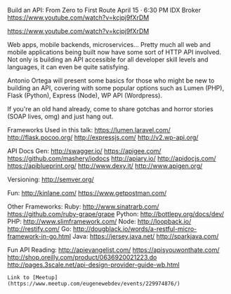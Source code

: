 Build an API: From Zero to First Route
April 15 · 6:30 PM
IDX Broker
https://www.youtube.com/watch?v=kcjpj9fXrDM

https://www.youtube.com/watch?v=kcjpj9fXrDM

Web apps, mobile backends, microservices... Pretty much all web and mobile applications being built now have some sort of HTTP API involved. Not only is building an API accessible for all developer skill levels and languages, it can even be quite satisfying.

Antonio Ortega will present some basics for those who might be new to building an API, covering with some popular options such as Lumen (PHP), Flask (Python), Express (Node), WP API (Wordpress).

If you're an old hand already, come to share gotchas and horror stories (SOAP lives, omg) and just hang out.

Frameworks Used in this talk:
    https://lumen.laravel.com/
    http://flask.pocoo.org/
    http://expressjs.com/
    http://v2.wp-api.org/

API Docs Gen:
    http://swagger.io/
    https://apigee.com/
    https://github.com/mashery/iodocs
    http://apiary.io/
    http://apidocjs.com/
    https://apiblueprint.org/
    http://www.dexy.it/
    http://www.apigen.org/

Versioning:
    http://semver.org/

Fun:
    http://kinlane.com/
    https://www.getpostman.com/


Other Frameworks:
    Ruby:
        http://www.sinatrarb.com/
        https://github.com/ruby-grape/grape
    Python:
        http://bottlepy.org/docs/dev/
    PHP:
        http://www.slimframework.com/
    Node:
        http://loopback.io/
        http://restify.com/
    Go:
        http://dougblack.io/words/a-restful-micro-framework-in-go.html
    Java:
        https://jersey.java.net/
        http://sparkjava.com/


Fun API Reading:
    http://apievangelist.com/
    https://apisyouwonthate.com/
    http://shop.oreilly.com/product/0636920021223.do
    http://pages.3scale.net/api-design-provider-guide-wb.html

    Link to [Meetup](https://www.meetup.com/eugenewebdev/events/229974876/)
